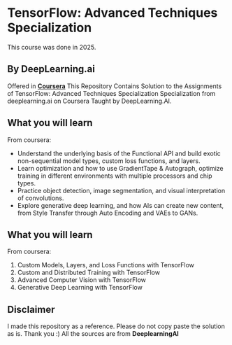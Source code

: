 # TensorFlow: Advanced Techniques Specialization  
This course was done in 2025.

## By DeepLearning.ai
Offered in [**Coursera**](https://www.coursera.org/specializations/tensorflow-advanced-techniques)
This Repository Contains Solution to the Assignments of  TensorFlow: Advanced Techniques Specialization Specialization from deeplearning.ai on Coursera Taught by DeepLearning.AI.

## What you will learn 
From coursera:
* Understand the underlying basis of the Functional API and build exotic non-sequential model types, custom loss functions, and layers.
* Learn optimization and how to use GradientTape & Autograph, optimize training in different environments with multiple processors and chip types.
* Practice object detection, image segmentation, and visual interpretation of convolutions.
* Explore generative deep learning, and how AIs can create new content, from Style Transfer through Auto Encoding and VAEs to GANs.


## What you will learn 
From coursera:  
1) Custom Models, Layers, and Loss Functions with TensorFlow
2) Custom and Distributed Training with TensorFlow
3) Advanced Computer Vision with TensorFlow
4) Generative Deep Learning with TensorFlow

## **Disclaimer**  
I made this repository as a reference. Please do not copy paste the solution as is. Thank you :) 
All the sources are from **DeeplearningAI**

